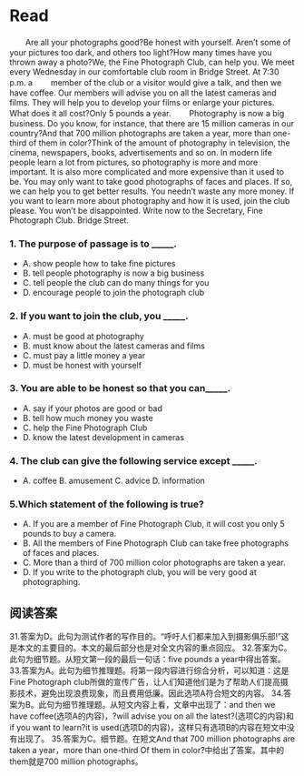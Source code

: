 # Read
　　Are all your photographs good?Be honest with yourself. Aren’t some of your pictures too dark, and others too light?How many times have you thrown away a photo?We, the Fine Photograph Club, can help you. We meet every Wednesday in our comfortable club room in Bridge Street. At 7:30 p.m. a
　　member of the club or a visitor would give a talk, and then we have coffee. Our members will advise you on all the latest cameras and films. They will help you to develop your films or enlarge your pictures. What does it all cost?Only 5 pounds a year.
　　Photography is now a big business. Do you know, for instance, that there are 15 million cameras in our country?And that 700 million photographs are taken a year, more than one-third of them in color?Think of the amount of photography in television, the cinema, newspapers, books, advertisements and so on. In modern life people learn a lot from pictures, so photography is more and more important. It is also more complicated and more expensive than it used to be. You may only want to take good photographs of faces and places. If so, we can help you to get better results. You needn’t waste any more money. If you want to learn more about photography and how it is used, join the club please. You won’t be disappointed. Write now to the Secretary, Fine Photograph Club. Bridge Street.
### 1. The purpose of passage is to _____.
* A. show people how to take fine pictures 
* B. tell people photography is now a big business
* C. tell people the club can do many things for you 
* D. encourage people to join the photograph club
### 2. If you want to join the club, you _____.
* A. must be good at photography 
* B. must know about the latest cameras and films 
* C. must pay a little money a year 
* D. must be honest with yourself
### 3. You are able to be honest so that you can_____.
* A. say if your photos are good or bad 
* B. tell how much money you waste 
* C. help the Fine Photograph Club 
* D. know the latest development in cameras
### 4. The club can give the following service except _____.
* A. coffee B. amusement C. advice D. information
### 5.Which statement of the following is true?
* A. If you are a member of Fine Photograph Club, it will cost you only 5 pounds to buy a camera. 
* B. All the members of Fine Photograph Club can take free photographs of faces and places. 
* C. More than a third of 700 million color photographs are taken a year.
* D. If you write to the photograph club, you will be very good at photographing.
## 阅读答案
31.答案为D。此句为测试作者的写作目的。“呼吁人们都来加入到摄影俱乐部!”这是本文的主要目的。本文的最后部分也是对全文内容的重点回应。
32.答案为C。此句为细节题。从短文第一段的最后一句话：five pounds a year中得出答案。
33.答案为A。此句为细节推理题。将第一段内容进行综合分析，可以知道：这是Fine Photograph club所做的宣传广告，让人们知道他们是为了帮助人们提高摄影技术，避免出现浪费现象，而且费用低廉。因此选项A符合短文的内容。
34.答案为B。此句为细节推理题。从短文内容上看，文章中出现了：and then we have coffee(选项A的内容)，?will advise you on all the latest?(选项C的内容)和if you want to learn?it is used(选项D的内容)，这样只有选项B的内容在短文中没有出现了。
35.答案为C。细节题。在短文And that 700 million photographs are taken a year，more than one-third Of them in color?中给出了答案。其中的them就是700 million photographs。
